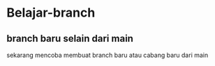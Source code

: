 # Belajar-branch
branch baru selain dari main
--
sekarang mencoba membuat branch baru atau cabang baru dari main
